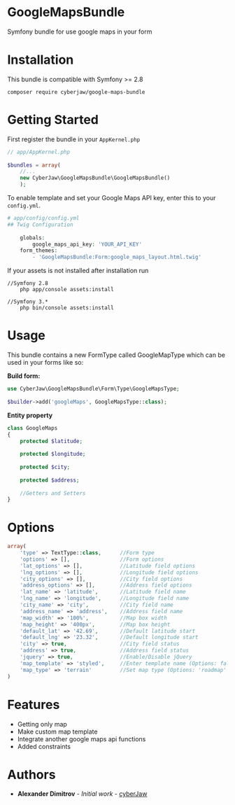 # GoogleMapsBundle

Symfony bundle for use google maps in your form

# Installation
This bundle is compatible with Symfony >= 2.8
```
composer require cyberjaw/google-maps-bundle
```

# Getting Started

First register the bundle in your ``AppKernel.php``

```php
// app/AppKernel.php
  
$bundles = array(
    //...
    new CyberJaw\GoogleMapsBundle\GoogleMapsBundle()
    );
```

To enable template and set your Google Maps API key, enter this to your ``config.yml``.

```php
# app/config/config.yml
## Twig Configuration
 
    globals:
        google_maps_api_key: 'YOUR_API_KEY'
    form_themes:
        - 'GoogleMapsBundle:Form:google_maps_layout.html.twig'
```

If your assets is not installed after installation run
```
//Symfony 2.8
    php app/console assets:install
    
//Symfony 3.*
    php bin/console assets:install
```
# Usage
This bundle contains a new FormType called GoogleMapType which can be used in your forms like so:

**Build form:**
```php
use CyberJaw\GoogleMapsBundle\Form\Type\GoogleMapsType;
    
$builder->add('googleMaps', GoogleMapsType::class);
```

**Entity property**

```php
class GoogleMaps
{
    protected $latitude;
    
    protected $longitude;
    
    protected $city;
    
    protected $address;
    
    //Getters and Setters
}
```

# Options

```php
array(
    'type' => TextType::class,      //Form type
    'options' => [],                //Form options
    'lat_options' => [],            //Latitude field options
    'lng_options' => [],            //Longitude field options
    'city_options' => [],           //City field options
    'address_options' => [],        //Address field options
    'lat_name' => 'latitude',       //Latitude field name
    'lng_name' => 'longitude',      //Longitude field name
    'city_name' => 'city',          //City field name
    'address_name' => 'address',    //Address field name
    'map_width' => '100%',          //Map box width
    'map_height' => '400px',        //Map box height
    'default_lat' => '42.69',       //Default latitude start
    'default_lng' => '23.32',       //Default longitude start
    'city' => true,                 //City field status
    'address' => true,              //Address field status
    'jquery' => true,               //Enable/Disable jQuery
    'map_template' => 'styled',     //Enter template name (Options: false = default, 'night' = Night template, 'styled' = Styled map template)
    'map_type' => 'terrain'         //Set map type (Options: 'roadmap' and 'terrain')
)
```

# Features

* Getting only map
* Make custom map template
* Integrate another google maps api functions
* Added constraints

# Authors

* **Alexander Dimitrov** - *Initial work* - [cyberJaw](https://github.com/cyberJaw)